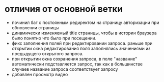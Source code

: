 # отличия от основной ветки
* починил баг с постоянным редиректом на страницу авторизации при обновлении страницы
* динамически изменяемый title страницы, чтобы в истории браузера было понятно что было при посещении.
* фикс заполнения полей при редактировании запроса. раньше при открытии окна редактирования поля заполнялись значениями из предыдущего открытого запроса.
* при открытии окна сохранения запроса, в поле "название" автоматически подставляется запрос, так как в большинстве случаев название запроса соответствует запросу
* добавлен просмотр видео
